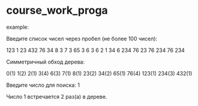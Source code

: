 # course_work_proga
example: 

Введите список чисел через пробел (не более 100 чисел): 		
    
123 1 23 432 76 34 8 3 7 3 65 3 6 3 6 2 1 34 6 234 76 23 76 234 76 234 
    
Симметричный обход дерева:
    
0(1) 1(2) 2(1) 3(4) 6(3) 7(1) 8(1) 23(2) 34(2) 65(1) 76(4) 123(1) 234(3) 432(1) 
     
Введите число для поиска: 1
    
Число 1 встречается 2 раз(а) в дереве.
